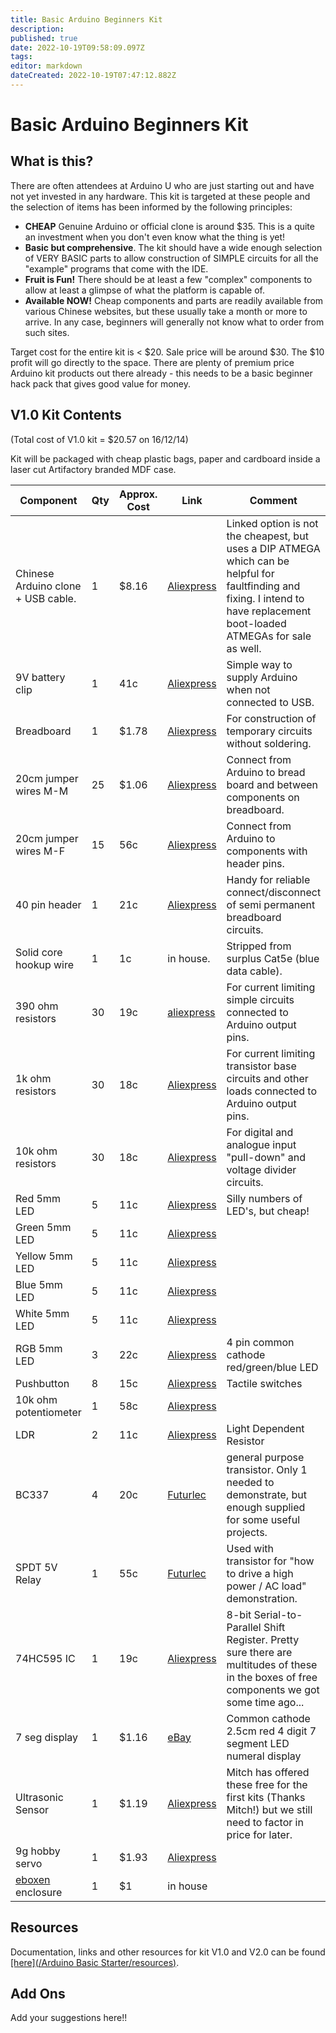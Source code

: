 ```yaml
---
title: Basic Arduino Beginners Kit
description: 
published: true
date: 2022-10-19T09:58:09.097Z
tags: 
editor: markdown
dateCreated: 2022-10-19T07:47:12.882Z
---
```


# Basic Arduino Beginners Kit

## What is this?

There are often attendees at Arduino U who are just starting out and have not yet invested in any hardware. This kit is targeted at these people and the selection of items has been informed by the following principles:

-   **CHEAP** Genuine Arduino or official clone is around \$35. This is a quite an investment when you don't even know what the thing is yet!
-   **Basic but comprehensive**. The kit should have a wide enough selection of VERY BASIC parts to allow construction of SIMPLE circuits for all the "example" programs that come with the IDE.
-   **Fruit is Fun!** There should be at least a few "complex" components to allow at least a glimpse of what the platform is capable of.
-   **Available NOW!** Cheap components and parts are readily available from various Chinese websites, but these usually take a month or more to arrive. In any case, beginners will generally not know what to order from such sites.

Target cost for the entire kit is \< \$20. Sale price will be around \$30. The \$10 profit will go directly to the space. There are plenty of premium price Arduino kit products out there already - this needs to be a basic beginner hack pack that gives good value for money.

## V1.0 Kit Contents

(Total cost of V1.0 kit = \$20.57 on 16/12/14)

Kit will be packaged with cheap plastic bags, paper and cardboard inside a laser cut Artifactory branded MDF case.

| Component                            | Qty | Approx. Cost | Link                                                                                                                                                                                | Comment                                                                                                                                                                       |
|--------------------------------------|-----|--------------|-------------------------------------------------------------------------------------------------------------------------------------------------------------------------------------|-------------------------------------------------------------------------------------------------------------------------------------------------------------------------------|
| Chinese Arduino clone + USB cable.   | 1   | \$8.16       | [Aliexpress](http://www.aliexpress.com/item/Freeshipping-5sets-lot-UNO-R3-MEGA328P-ATMEGA16U2-for-Arduino-Compatible/1869681027.html)                                               | Linked option is not the cheapest, but uses a DIP ATMEGA which can be helpful for faultfinding and fixing. I intend to have replacement boot-loaded ATMEGAs for sale as well. |
| 9V battery clip                      | 1   | 41c          | [Aliexpress](http://www.aliexpress.com/item/Fast-shipping-UNO-R3-9V-Battery-Connector-9V-battery-clip-for-arduino-10pcs-lot-in-stock/1740915241.html)                               | Simple way to supply Arduino when not connected to USB.                                                                                                                       |
| Breadboard                           | 1   | \$1.78       | [Aliexpress](http://www.aliexpress.com/item/Free-Shipping-10pcs-Quality-mini-bread-board-breadboard-8-5CM-x-5-5CM-400-holes/1654282544.html)                                        | For construction of temporary circuits without soldering.                                                                                                                     |
| 20cm jumper wires M-M                | 25  | \$1.06       | [Aliexpress](http://www.aliexpress.com/item/Free-Shipping-400pcs-dupont-cable-jumper-wire-dupont-line-male-to-male-dupont-line-2-54MM/1886302509.html)                              | Connect from Arduino to bread board and between components on breadboard.                                                                                                     |
| 20cm jumper wires M-F                | 15  | 56c          | [Aliexpress](http://www.aliexpress.com/item/Free-Shipping-400pcs-dupont-cable-jumper-wire-dupont-line-male-to-female-dupont-line-2-54MM/1886265831.html)                            | Connect from Arduino to components with header pins.                                                                                                                          |
| 40 pin header                        | 1   | 21c          | [Aliexpress](http://www.aliexpress.com/item/40-pcs-40-Pin-2-54-mm-Male-Single-Row-Pin-Header-Strip-PCB-Free-Shipping/509414969.html)                                                | Handy for reliable connect/disconnect of semi permanent breadboard circuits.                                                                                                  |
| Solid core hookup wire               | 1   | 1c           | in house.                                                                                                                                                                           | Stripped from surplus Cat5e (blue data cable).                                                                                                                                |
| 390 ohm resistors                    | 30  | 19c          | [aliexpress](http://www.aliexpress.com/item/Free-Shipping-1000PCS-1-4W-Watt-390-ohm-390R-Metal-Film-Resistor-0-25W-1-ROHS/1880213747.html)                                          | For current limiting simple circuits connected to Arduino output pins.                                                                                                        |
| 1k ohm resistors                     | 30  | 18c          | [Aliexpress](http://www.aliexpress.com/item/Free-Shipping-1000pcs-1-4w-Metal-Film-Resistors-1K-ohm-1/1846207977.html)                                                               | For current limiting transistor base circuits and other loads connected to Arduino output pins.                                                                               |
| 10k ohm resistors                    | 30  | 18c          | [Aliexpress](http://www.aliexpress.com/item/Free-Shipping-1000pcs-1-4w-Metal-Film-Resistors-10K-ohm-1/1846193327.html)                                                              | For digital and analogue input "pull-down" and voltage divider circuits.                                                                                                      |
| Red 5mm LED                          | 5   | 11c          | [Aliexpress](http://www.aliexpress.com/item/Free-Shipping-500pcs-lot-5MM-LED-KIT-red-yellow-white-green-blue-led-diode-Water-Clear/1881759260.html)                                 | Silly numbers of LED's, but cheap!                                                                                                                                            |
| Green 5mm LED                        | 5   | 11c          | [Aliexpress](http://www.aliexpress.com/item/Free-Shipping-500pcs-lot-5MM-LED-KIT-red-yellow-white-green-blue-led-diode-Water-Clear/1881759260.html)                                 |                                                                                                                                                                               |
| Yellow 5mm LED                       | 5   | 11c          | [Aliexpress](http://www.aliexpress.com/item/Free-Shipping-500pcs-lot-5MM-LED-KIT-red-yellow-white-green-blue-led-diode-Water-Clear/1881759260.html)                                 |                                                                                                                                                                               |
| Blue 5mm LED                         | 5   | 11c          | [Aliexpress](http://www.aliexpress.com/item/Free-Shipping-500pcs-lot-5MM-LED-KIT-red-yellow-white-green-blue-led-diode-Water-Clear/1881759260.html)                                 |                                                                                                                                                                               |
| White 5mm LED                        | 5   | 11c          | [Aliexpress](http://www.aliexpress.com/item/Free-Shipping-500pcs-lot-5MM-LED-KIT-red-yellow-white-green-blue-led-diode-Water-Clear/1881759260.html)                                 |                                                                                                                                                                               |
| RGB 5mm LED                          | 3   | 22c          | [Aliexpress](http://www.aliexpress.com/item/Free-shipping-100pcs-lot-LED-5mm-RGB-Common-Anode-Common-Cathode-4Pin-Tri-Color-Emitting-Diodes/1569358580.html)                        | 4 pin common cathode red/green/blue LED                                                                                                                                       |
| Pushbutton                           | 8   | 15c          | [Aliexpress](http://www.aliexpress.com/item/100pcs-Tactile-Push-Button-Switch-Momentary-Tact-6x6x5mm-DIP-Through-Hole-4pin/1582090411.html)                                         | Tactile switches                                                                                                                                                              |
| 10k ohm potentiometer                | 1   | 58c          | [Aliexpress](http://www.aliexpress.com/item/10K-OHM-Linear-Taper-Potentiometer-Pot-B10K-10PCS/517986795.html)                                                                       |                                                                                                                                                                               |
| LDR                                  | 2   | 11c          | [Aliexpress](http://www.aliexpress.com/item/Free-Shipping-50-x-5528-Light-Dependent-Resistor-LDR-5MM-Photoresistor-wholesale-and-retail-Photoconductive-resistance/1882884848.html) | Light Dependent Resistor                                                                                                                                                      |
| BC337                                | 4   | 20c          | [Futurlec](http://www.futurlec.com.au/Components.jsp)                                                                                                                               | general purpose transistor. Only 1 needed to demonstrate, but enough supplied for some useful projects.                                                                       |
| SPDT 5V Relay                        | 1   | 55c          | [Futurlec](http://www.futurlec.com.au/Components.jsp)                                                                                                                               | Used with transistor for "how to drive a high power / AC load" demonstration.                                                                                                 |
| 74HC595 IC                           | 1   | 19c          | [Aliexpress](http://www.aliexpress.com/item/Free-Shipping-10PCS-SN74HC595N-74HC595N-74HC595-DIP-16/2038454736.html)                                                                 | 8-bit Serial-to-Parallel Shift Register. Pretty sure there are multitudes of these in the boxes of free components we got some time ago...                                    |
| 7 seg display                        | 1   | \$1.16       | [eBay](http://www.ebay.com.au/itm/10-Pcs-Common-Cathode-10-Pin-4-Bit-7-Segment-0-56-Red-LED-Display-Digital-Tube-/331236075515?ssPageName=ADME:L:OC:AU:3160)                        | Common cathode 2.5cm red 4 digit 7 segment LED numeral display                                                                                                                |
| Ultrasonic Sensor                    | 1   | \$1.19       | [Aliexpress](http://www.aliexpress.com/item/Free-Shipping-10pcs-Ultrasonic-Module-HC-SR04-Distance-Measuring-Transducer-Sensor-HC-SR04-HCSR04/2036101937.html)                      | Mitch has offered these free for the first kits (Thanks Mitch!) but we still need to factor in price for later.                                                               |
| 9g hobby servo                       | 1   | \$1.93       | [Aliexpress](http://www.aliexpress.com/item/Hot-sell-5X-SG90-9g-Mini-Micro-Servo-for-RC-for-RC-250-450-Helicopter-Airplane/1956963732.html)                                         |                                                                                                                                                                               |
| [eboxen](/projects/eboxen) enclosure | 1   | \$1          | in house                                                                                                                                                                            |                                                                                                                                                                               |

## Resources

Documentation, links and other resources for kit V1.0 and V2.0 can be found <u>[here](/Arduino Basic Starter/resources)</u>.

## Add Ons

Add your suggestions here!!
